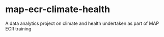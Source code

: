 # map-ecr-climate-health
A data analytics project on climate and health undertaken as part of MAP ECR training
